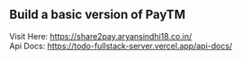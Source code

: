 
## Build a basic version of PayTM  
Visit Here: https://share2pay.aryansindhi18.co.in/  
Api Docs: https://todo-fullstack-server.vercel.app/api-docs/

